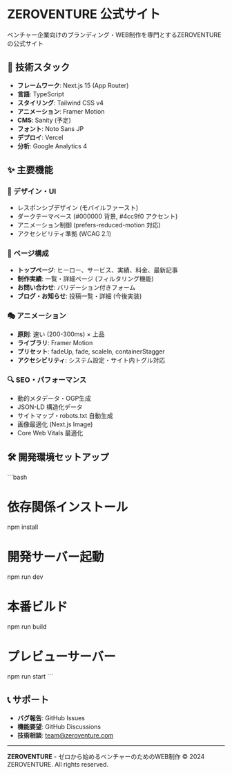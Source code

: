 # ZEROVENTURE 公式サイト

ベンチャー企業向けのブランディング・WEB制作を専門とするZEROVENTUREの公式サイト

## 🚀 技術スタック

- **フレームワーク**: Next.js 15 (App Router)
- **言語**: TypeScript
- **スタイリング**: Tailwind CSS v4
- **アニメーション**: Framer Motion
- **CMS**: Sanity (予定)
- **フォント**: Noto Sans JP
- **デプロイ**: Vercel
- **分析**: Google Analytics 4

## ✨ 主要機能

### 🎨 デザイン・UI
- レスポンシブデザイン (モバイルファースト)
- ダークテーマベース (#000000 背景, #4cc9f0 アクセント)
- アニメーション制御 (prefers-reduced-motion 対応)
- アクセシビリティ準拠 (WCAG 2.1)

### 📱 ページ構成
- **トップページ**: ヒーロー、サービス、実績、料金、最新記事
- **制作実績**: 一覧・詳細ページ (フィルタリング機能)
- **お問い合わせ**: バリデーション付きフォーム
- **ブログ・お知らせ**: 投稿一覧・詳細 (今後実装)

### 🎭 アニメーション
- **原則**: 速い (200-300ms) × 上品
- **ライブラリ**: Framer Motion
- **プリセット**: fadeUp, fade, scaleIn, containerStagger
- **アクセシビリティ**: システム設定・サイト内トグル対応

### 🔍 SEO・パフォーマンス
- 動的メタデータ・OGP生成
- JSON-LD 構造化データ
- サイトマップ・robots.txt 自動生成
- 画像最適化 (Next.js Image)
- Core Web Vitals 最適化

## 🛠 開発環境セットアップ

\`\`\`bash
# 依存関係インストール
npm install

# 開発サーバー起動
npm run dev

# 本番ビルド
npm run build

# プレビューサーバー
npm run start
\`\`\`

## 📞 サポート

- **バグ報告**: GitHub Issues
- **機能要望**: GitHub Discussions
- **技術相談**: team@zeroventure.com

---

**ZEROVENTURE** - ゼロから始めるベンチャーのためのWEB制作
© 2024 ZEROVENTURE. All rights reserved.
